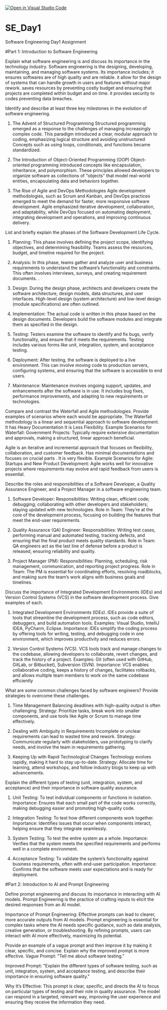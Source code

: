 [![Open in Visual Studio Code](https://classroom.github.com/assets/open-in-vscode-2e0aaae1b6195c2367325f4f02e2d04e9abb55f0b24a779b69b11b9e10269abc.svg)](https://classroom.github.com/online_ide?assignment_repo_id=16929974&assignment_repo_type=AssignmentRepo)
# SE_Day1
Software Engineering Day1 Assignment

#Part 1: Introduction to Software Engineering

Explain what software engineering is and discuss its importance in the technology industry.
Software engineering is the designing, developing, maintaining, and managing software systems. 
Its importance includes;
it ensures softwares are of high quality and are reliable.
it allow for the design of systems that can handle growth in users and features without major rework.
saves resources by preventing costly budget and ensuring that projects are completed within budget and on time.
it provides security to codes preventing data breaches.

Identify and describe at least three key milestones in the evolution of software engineering.
1. The Advent of Structured Programming
Structured programming emerged as a response to the challenges of managing increasingly complex code. This paradigm introduced a clear, modular approach to coding, emphasizing logical structure and avoiding unstructured Concepts such as using loops, conditionals, and functions became standardized.

3. The Introduction of Object-Oriented Programming (OOP) 
Object-oriented programming introduced concepts like encapsulation, inheritance, and polymorphism. These principles allowed developers to organize software as collections of "objects" that model real-world entities, encapsulating data and behaviors together.

4. The Rise of Agile and DevOps Methodologies
Agile development methodologies, such as Scrum and Kanban, and DevOps practices emerged to meet the demand for faster, more responsive software development. Agile emphasized iterative development, collaboration, and adaptability, while DevOps focused on automating deployment, integrating development and operations, and improving continuous delivery.

List and briefly explain the phases of the Software Development Life Cycle.
1. Planning:
This phase involves defining the project scope, identifying objectives, and determining feasibility. Teams assess the resources, budget, and timeline required for the project.

2. Analysis:
In this phase, teams gather and analyze user and business requirements to understand the software’s functionality and constraints. This often involves interviews, surveys, and creating requirement documents.
.
3. Design:
During the design phase, architects and developers create the software architecture, design models, data structures, and user interfaces. High-level design (system architecture) and low-level design (module specifications) are often outlined.

4. Implementation:
The actual code is written in this phase based on the design documents. Developers build the software modules and integrate them as specified in the design.

5. Testing:
Testers examine the software to identify and fix bugs, verify functionality, and ensure that it meets the requirements. Testing includes various forms like unit, integration, system, and acceptance testing.

6. Deployment:
After testing, the software is deployed to a live environment. This can involve moving code to production servers, configuring systems, and ensuring that the software is accessible to end users.

7. Maintenance:
Maintenance involves ongoing support, updates, and enhancements after the software is in use. It includes bug fixes, performance improvements, and adapting to new requirements or technologies.


Compare and contrast the Waterfall and Agile methodologies. Provide examples of scenarios where each would be appropriate.
The Waterfall methodology is a linear and sequential approach to software development.
It has Heavy Documentation
It is Less Flexibility.
Example Scenarios for Waterfall:
Government Projects: Typically require extensive documentation and approvals, making a structured, linear approach beneficial.

Agile is an iterative and incremental approach that focuses on flexibility, collaboration, and customer feedback. 
Has minimal documentations and focuses on crucial parts .
It is very flexible.
Example Scenarios for Agile:
Startups and New Product Development: Agile works well for innovative projects where requirements may evolve and rapid feedback from users is essential.


Describe the roles and responsibilities of a Software Developer, a Quality Assurance Engineer, and a Project Manager in a software engineering team.
1. Software Developer:
Responsibilities: Writing clean, efficient code; debugging; collaborating with other developers and stakeholders; staying updated with new technologies.
Role in Team: They’re at the core of the development process, focusing on building the features that meet the end-user requirements.

2. Quality Assurance (QA) Engineer:
Responsibilities:  Writing test cases, performing manual and automated testing, tracking defects, and ensuring that the final product meets quality standards.
Role in Team: QA engineers act as the last line of defense before a product is released, ensuring reliability and quality.

3. Project Manager (PM):
Responsibilities: Planning, scheduling, risk management, communication, and reporting project progress.
Role in Team: The PM is essential for coordinating efforts, resolving roadblocks, and making sure the team’s work aligns with business goals and timelines.

Discuss the importance of Integrated Development Environments (IDEs) and Version Control Systems (VCS) in the software development process. Give examples of each.
1. Integrated Development Environments (IDEs).
IDEs provide a suite of tools that streamline the development process, such as code editors, debuggers, and build automation tools.
Examples: Visual Studio, IntelliJ IDEA, PyCharm, Eclipse.
Importance: IDEs simplify the coding process by offering tools for writing, testing, and debugging code in one environment, which improves productivity and reduces errors.

2. Version Control Systems (VCS).
VCS tools track and manage changes to the codebase, allowing developers to collaborate, revert changes, and track the history of a project.
Examples: Git (often used with GitHub, GitLab, or Bitbucket), Subversion (SVN).
Importance: VCS enables collaborative coding, keeps a history of changes, facilitates rollbacks, and allows multiple team members to work on the same codebase efficiently

What are some common challenges faced by software engineers? Provide strategies to overcome these challenges.
1. Time Management
Balancing deadlines with high-quality output is often challenging.
Strategy: Prioritize tasks, break work into smaller components, and use tools like Agile or Scrum to manage time effectively.

2. Dealing with Ambiguity in Requirements
Incomplete or unclear requirements can lead to wasted time and rework.
Strategy: Communicate regularly with stakeholders, use prototyping to clarify needs, and involve the team in requirements gathering.

3. Keeping Up with Rapid Technological Changes
Technology evolves rapidly, making it hard to stay up-to-date.
Strategy: Allocate time for learning, attend workshops, and follow industry blogs to keep up with advancements.


Explain the different types of testing (unit, integration, system, and acceptance) and their importance in software quality assurance.
1. Unit Testing:
To test individual components or functions in isolation.
Importance: Ensures that each small part of the code works correctly, making debugging easier and promoting high-quality code.

3. Integration Testing:
To test how different components work together.
Importance: Identifies issues that occur when components interact, helping ensure that they integrate seamlessly.

3. System Testing:
To test the entire system as a whole.
Importance: Verifies that the system meets the specified requirements and performs well in a complete environment.

5. Acceptance Testing:
To validate the system’s functionality against business requirements, often with end-user participation.
Importance: Confirms that the software meets user expectations and is ready for deployment.


#Part 2: Introduction to AI and Prompt Engineering


Define prompt engineering and discuss its importance in interacting with AI models.
Prompt Engineering is the practice of crafting inputs to elicit the desired responses from an AI model.

Importance of Prompt Engineering:
Effective prompts can lead to clearer, more accurate outputs from AI models. Prompt engineering is essential for complex tasks where the AI needs specific guidance, such as data analysis, creative generation, or troubleshooting. By refining prompts, users can interact with AI more effectively, maximizing its potential.



Provide an example of a vague prompt and then improve it by making it clear, specific, and concise. Explain why the improved prompt is more effective.
Vague Prompt: "Tell me about software testing."

Improved Prompt: "Explain the different types of software testing, such as unit, integration, system, and acceptance testing, and describe their importance in ensuring software quality."

Why It’s Effective: This prompt is clear, specific, and directs the AI to focus on particular types of testing and their role in quality assurance. The model can respond in a targeted, relevant way, improving the user experience and ensuring they receive the information they need.







